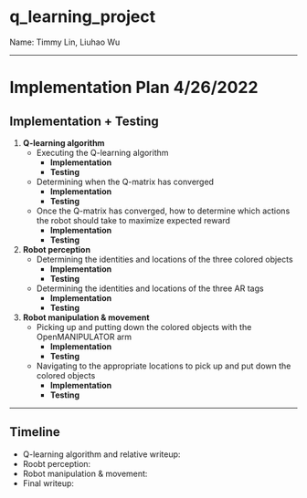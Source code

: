 # q_learning_project

Name: Timmy Lin, Liuhao Wu

---

# Implementation Plan 4/26/2022
## Implementation + Testing
1. **Q-learning algorithm**
   - Executing the Q-learning algorithm
     - **Implementation**
     - **Testing**
   - Determining when the Q-matrix has converged
     - **Implementation**
     - **Testing**
   - Once the Q-matrix has converged, how to determine which actions the robot should take to maximize expected reward
     - **Implementation**
     - **Testing**
2. **Robot perception**
   - Determining the identities and locations of the three colored objects
     - **Implementation**
     - **Testing**
   - Determining the identities and locations of the three AR tags
     - **Implementation**
     - **Testing**
3. **Robot manipulation & movement**
   - Picking up and putting down the colored objects with the OpenMANIPULATOR arm
     - **Implementation**
     - **Testing**
   - Navigating to the appropriate locations to pick up and put down the colored objects
     - **Implementation**
     - **Testing**
---

## Timeline
- Q-learning algorithm and relative writeup:
- Roobt perception:
- Robot manipulation & movement:
- Final writeup:
